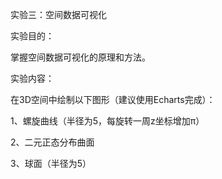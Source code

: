 实验三：空间数据可视化

实验目的：

掌握空间数据可视化的原理和方法。

实验内容：

在3D空间中绘制以下图形（建议使用Echarts完成）：

1、螺旋曲线（半径为5，每旋转一周z坐标增加π）

2、二元正态分布曲面

3、球面（半径为5）

